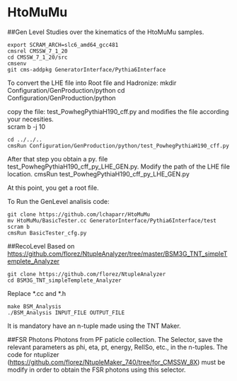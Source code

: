# HtoMuMu

##Gen Level
Studies over the kinematics of the HtoMuMu samples.

	export SCRAM_ARCH=slc6_amd64_gcc481
	cmsrel CMSSW_7_1_20
	cd CMSSW_7_1_20/src
	cmsenv
	git cms-addpkg GeneratorInterface/Pythia6Interface
	
To convert the LHE file into Root file and Hadronize:
	mkdir Configuration/GenProduction/python
	cd Configuration/GenProduction/python
	
copy the file: test_PowhegPythiaH190_cff.py and modifies the file according your necesities.	
	scram b -j 10
	
	cd ../../..
	cmsRun Configuration/GenProduction/python/test_PowhegPythiaH190_cff.py
	
After that step you obtain a py. file test_PowhegPythiaH190_cff_py_LHE_GEN.py. Modify the path of the LHE file location.
  cmsRun test_PowhegPythiaH190_cff_py_LHE_GEN.py
  
At this point, you get a root file.

To Run the GenLevel analisis code:

	git clone https://github.com/lchaparr/HtoMuMu
	mv HtoMuMu/BasicTester.cc GeneratorInterface/Pythia6Interface/test
	scram b
	cmsRun BasicTester_cfg.py

##RecoLevel
Based on https://github.com/florez/NtupleAnalyzer/tree/master/BSM3G_TNT_simpleTemplete_Analyzer

	git clone https://github.com/florez/NtupleAnalyzer
	cd BSM3G_TNT_simpleTemplete_Analyzer
Replace *.cc and *.h

	make BSM_Analysis
	./BSM_Analysis INPUT_FILE OUTPUT_FILE
It is mandatory have an n-tuple made using the TNT Maker.

##FSR Photons
Photons from PF paticle collection. The Selector, save the relevant parameters as phi, eta, pt, energy, RelISo, etc., in the n-tuples. The code for ntuplizer (https://github.com/florez/NtupleMaker_740/tree/for_CMSSW_8X) must be modify in order to obtain the FSR photons using this selector.
